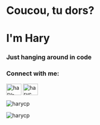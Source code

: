<h1 align="left">Coucou, tu dors?</h1>
<h1 align="left">I'm Hary</h2>
<h3 align="left">Just hanging around in code</h3>

<h3 align="left">Connect with me:</h3>
<p align="left">
<a href="https://linkedin.com/in/hary-capri" target="blank"><img align="center" src="https://raw.githubusercontent.com/rahuldkjain/github-profile-readme-generator/master/src/images/icons/Social/linked-in-alt.svg" alt="hary-capri" height="30" width="40" /></a>
<a href="https://instagram.com/haryc._" target="blank"><img align="center" src="https://raw.githubusercontent.com/rahuldkjain/github-profile-readme-generator/master/src/images/icons/Social/instagram.svg" alt="haryc._" height="30" width="40" /></a>
</p>

<p><img align="center" src="https://github-readme-stats.vercel.app/api/top-langs?username=harycp&show_icons=true&locale=en&layout=compact" alt="harycp" /></p>

<p><img align="center" src="https://github-readme-streak-stats.herokuapp.com/?user=harycp&" alt="harycp" /></p>
